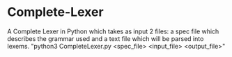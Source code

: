 # Complete-Lexer
A Complete Lexer in Python which takes as input 2 files: a spec file which describes the grammar used and a text file which will be parsed into lexems.
"python3 CompleteLexer.py <spec_file> <input_file> <output_file>"

